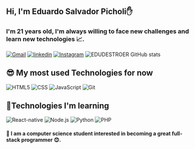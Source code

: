 ## Hi, I'm Eduardo Salvador Picholi✋
### I'm 21 years old, I'm always willing to face new challenges and learn new technologies 📈.
[![Gmail](https://img.shields.io/badge/Microsoft_Outlook-0078D4?style=for-the-badge&logo=microsoft-outlook&logoColor=white)](eduardopicholi@hotmail.com)
[![linkedin](https://img.shields.io/badge/LinkedIn-0077B5?style=for-the-badge&logo=linkedin&logoColor=white)](https://www.linkedin.com/in/eduardo-salvador-picholi-1b4236226/)
[![Instagram](https://img.shields.io/badge/Instagram-E4405F?style=for-the-badge&logo=instagram&logoColor=white)](https://www.instagram.com/edu_salvadorp/)
![EDUDESTROER GitHub stats](https://github-readme-stats.vercel.app/api?username=EDUpicholi&show_icons=true&theme=dracula)

## 😎 My most used Technologies for now

![HTML5](https://img.shields.io/badge/HTML5-E34F26?style=for-the-badge&logo=html5&logoColor=white)
![CSS](https://img.shields.io/badge/CSS3-1572B6?style=for-the-badge&logo=css3&logoColor=white)
![JavaScript](https://img.shields.io/badge/JavaScript-F7DF1E?style=for-the-badge&logo=javascript&logoColor=black)
![Git](https://img.shields.io/badge/GIT-E44C30?style=for-the-badge&logo=git&logoColor=white)

## 📌Technologies I'm learning

![React-native](https://img.shields.io/badge/React_Native-20232A?style=for-the-badge&logo=react&logoColor=61DAFB)
![Node.js](https://img.shields.io/badge/Node.js-43853D?style=for-the-badge&logo=node.js&logoColor=white)
![Python](https://img.shields.io/badge/Python-14354C?style=for-the-badge&logo=python&logoColor=white)
![PHP](https://img.shields.io/badge/PHP-777BB4?style=for-the-badge&logo=php&logoColor=white)

#### 🚀 I am a computer science student interested in becoming a great full-stack programmer 😊. 
